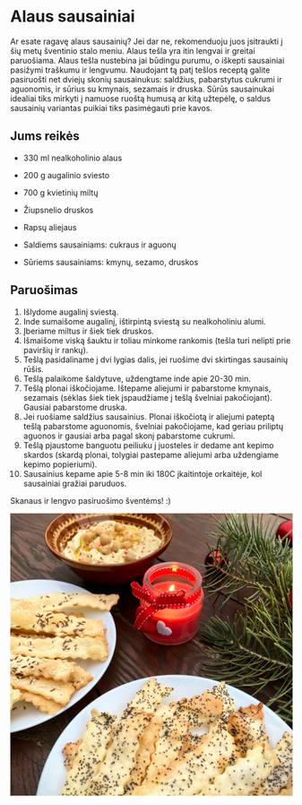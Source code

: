# Alaus sausainiai

Ar esate ragavę alaus sausainių? Jei dar ne, rekomenduoju juos įsitraukti į šių metų šventinio stalo meniu. Alaus tešla yra itin lengvai ir greitai paruošiama. Alaus tešla nustebina jai būdingu purumu, o iškepti sausainiai pasižymi traškumu ir lengvumu. Naudojant tą patį tešlos receptą galite pasiruošti net dviejų skonių sausainukus: saldžius, pabarstytus cukrumi ir aguonomis, ir sūrius su kmynais, sezamais ir druska. Sūrūs sausainukai idealiai tiks mirkyti į namuose ruoštą humusą ar kitą užtepėlę, o saldus sausainių variantas puikiai tiks pasimėgauti prie kavos. 

## Jums reikės

* 330 ml nealkoholinio alaus
* 200 g augalinio sviesto
* 700 g kvietinių miltų
* Žiupsnelio druskos
* Rapsų aliejaus

* Saldiems sausainiams: cukraus ir aguonų
* Sūriems sausainiams: kmynų, sezamo, druskos

## Paruošimas

1. Išlydome augalinį sviestą. 
2. Inde sumaišome augalinį, ištirpintą sviestą su nealkoholiniu alumi. 
3. Įberiame miltus ir šiek tiek druskos. 
4. Išmaišome viską šauktu ir toliau minkome rankomis (tešla turi nelipti prie paviršių ir rankų).
5. Tešlą pasidaliname į dvi lygias dalis, jei ruošime dvi skirtingas sausainių rūšis.
6. Tešlą palaikome šaldytuve, uždengtame inde apie 20-30 min. 
7. Tešlą plonai iškočiojame. Ištepame aliejumi ir pabarstome kmynais, sezamais (sėklas šiek tiek įspaudžiame į tešlą švelniai pakočiojant). Gausiai pabarstome druska. 
8. Jei ruošiame saldžius sausainius. Plonai iškočiotą ir aliejumi pateptą tešlą pabarstome aguonomis, švelniai pakočiojame, kad geriau priliptų aguonos ir gausiai arba pagal skonį pabarstome cukrumi. 
9. Tešlą pjaustome banguotu peiliuku į juosteles ir dedame ant kepimo skardos (skardą plonai, tolygiai pastepame aliejumi arba uždengiame kepimo popieriumi).
10. Sausainius kepame apie 5-8 min iki 180C įkaitintoje orkaitėje, kol sausainiai gražiai paruduos.

   Skanaus ir lengvo pasiruošimo šventėms! :)

![name](../../pav/alaus_sausainiai.JPG)
